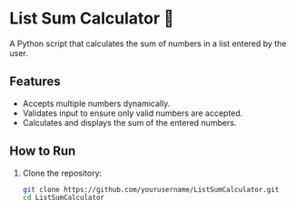 # List Sum Calculator 🧮

A Python script that calculates the sum of numbers in a list entered by the user.

## Features
- Accepts multiple numbers dynamically.
- Validates input to ensure only valid numbers are accepted.
- Calculates and displays the sum of the entered numbers.

## How to Run
1. Clone the repository:
   ```bash
   git clone https://github.com/yourusername/ListSumCalculator.git
   cd ListSumCalculator